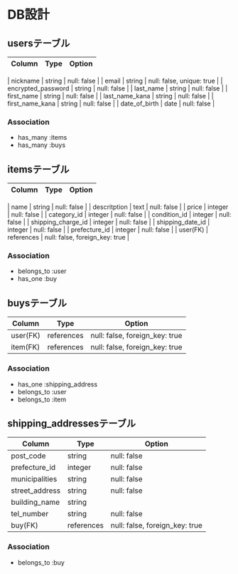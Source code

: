 # DB設計
## usersテーブル
| Column | Type | Option |
|-|-|-|

| nickname | string | null: false |
| email | string | null: false, unique: true |
| encrypted_password | string | null: false |
| last_name | string | null: false |
| first_name | string | null: false |
| last_name_kana | string | null: false |
| first_name_kana | string | null: false |
| date_of_birth | date | null: false |

### Association
- has_many :items
- has_many :buys

## itemsテーブル
| Column | Type | Option |
|-|-|-|

| name | string | null: false |
| descritption | text | null: false |
| price | integer | null: false |
| category_id | integer | null: false |
| condition_id | integer | null: false |
| shipping_charge_id | integer | null: false |
| shipping_date_id | integer | null: false |
| prefecture_id | integer | null: false |
| user(FK) | references | null: false, foreign_key: true |

### Association
- belongs_to :user
- has_one :buy

## buysテーブル
| Column | Type | Option |
|-|-|-|
| user(FK) | references | null: false, foreign_key: true |
| item(FK) | references | null: false, foreign_key: true |

### Association
- has_one :shipping_address
- belongs_to :user
- belongs_to :item

## shipping_addressesテーブル
| Column | Type | Option |
|-|-|-|
| post_code | string | null: false |
| prefecture_id | integer | null: false |
| municipalities | string | null: false |
| street_address | string | null: false |
| building_name | string | |
| tel_number | string | null: false |
| buy(FK) | references | null: false, foreign_key: true |

### Association
- belongs_to :buy